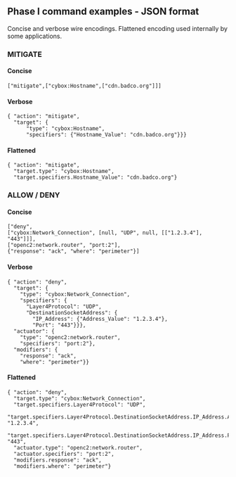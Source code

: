 
## Phase I command examples - JSON format
Concise and verbose wire encodings.  Flattened encoding used internally by some applications.

### MITIGATE
#### Concise
```
["mitigate",["cybox:Hostname",["cdn.badco.org"]]]
```
#### Verbose
```
{ "action": "mitigate",
  "target": {
	  "type": "cybox:Hostname",
	  "specifiers": {"Hostname_Value": "cdn.badco.org"}}}
```
#### Flattened
```
{ "action": "mitigate",
  "target.type": "cybox:Hostname",
  "target.specifiers.Hostname_Value": "cdn.badco.org"}
```
### ALLOW / DENY
#### Concise
```
["deny",
["cybox:Network_Connection", [null, "UDP", null, [["1.2.3.4"], "443"]]],
["openc2:network.router", "port:2"],
{"response": "ack", "where": "perimeter"}]
```
#### Verbose
```
{ "action": "deny",
  "target": {
    "type": "cybox:Network_Connection",
    "specifiers": {
      "Layer4Protocol": "UDP",
      "DestinationSocketAddress": {
        "IP_Address": {"Address_Value": "1.2.3.4"},
        "Port": "443"}}},
  "actuator": {
    "type": "openc2:network.router",
    "specifiers": "port:2"},
  "modifiers": {
    "response": "ack",
    "where": "perimeter"}}
```
#### Flattened
```
{ "action": "deny",
  "target.type": "cybox:Network_Connection",
  "target.specifiers.Layer4Protocol": "UDP",
  "target.specifiers.Layer4Protocol.DestinationSocketAddress.IP_Address.Address_Value": "1.2.3.4",
  "target.specifiers.Layer4Protocol.DestinationSocketAddress.IP_Address.Port": "443",
  "actuator.type": "openc2:network.router",
  "actuator.specifiers": "port:2",
  "modifiers.response": "ack",
  "modifiers.where": "perimeter"}
```
